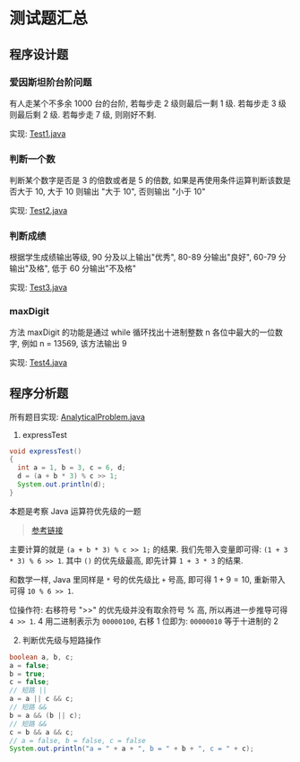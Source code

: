 # 测试题汇总

## 程序设计题

### 爱因斯坦阶台阶问题

有人走某个不多余 1000 台的台阶, 若每步走 2 级则最后一剩 1 级.
若每步走 3 级则最后剩 2 级. 若每步走 7 级, 则刚好不剩.

实现: [Test1.java](../../examples/java/exams/Test1.java)

### 判断一个数

判断某个数字是否是 3 的倍数或者是 5 的倍数,
如果是再使用条件运算判断该数是否大于 10,
大于 10 则输出 "大于 10", 否则输出 "小于 10"

实现: [Test2.java](../../examples/java/exams/Test2.java)

### 判断成绩

根据学生成绩输出等级,
90 分及以上输出"优秀",
80-89 分输出"良好",
60-79 分输出"及格",
低于 60 分输出"不及格"

实现: [Test3.java](../../examples/java/exams/Test3.java)

### maxDigit

方法 maxDigit 的功能是通过 while 循环找出十进制整数 n 各位中最大的一位数字,
例如 n = 13569, 该方法输出 9

实现: [Test4.java](../../examples/java/exams/Test4.java)

## 程序分析题

所有题目实现: [AnalyticalProblem.java](../../examples/java/exams/AnalyticalProblem.java)

1. expressTest

```java
void expressTest()
{
  int a = 1, b = 3, c = 6, d;
  d = (a + b * 3) % c >> 1;
  System.out.println(d);
}
```

本题是考察 Java 运算符优先级的一题

> [参考链接](https://www.jianshu.com/p/9d2204712097)

主要计算的就是 `(a + b * 3) % c >> 1;` 的结果.
我们先带入变量即可得: `(1 + 3 * 3) % 6 >> 1`.
其中 `()` 的优先级最高, 即先计算 `1 + 3 * 3` 的结果.

和数学一样, Java 里同样是 `*` 号的优先级比 `+` 号高, 即可得 $1+9=10$,
重新带入可得 `10 % 6 >> 1`.

位操作符: 右移符号 ">>" 的优先级并没有取余符号 % 高,
所以再进一步推导可得 `4 >> 1`. 4 用二进制表示为 `00000100`,
右移 1 位即为: `00000010` 等于十进制的 2

2. 判断优先级与短路操作

```java
boolean a, b, c;
a = false;
b = true;
c = false;
// 短路 ||
a = a || c && c;
// 短路 &&
b = a && (b || c);
// 短路 &&
c = b && a && c;
// a = false, b = false, c = false
System.out.println("a = " + a + ", b = " + b + ", c = " + c);
```
